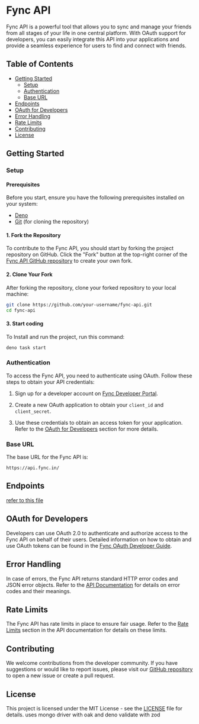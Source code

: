 # Fync API

Fync API is a powerful tool that allows you to sync and manage your friends from all stages of your life in one central platform. With OAuth support for developers, you can easily integrate this API into your applications and provide a seamless experience for users to find and connect with friends.

## Table of Contents

- [Getting Started](#getting-started)
  - [Setup](#setup)
  - [Authentication](#authentication)
  - [Base URL](#base-url)
- [Endpoints](#endpoints)
- [OAuth for Developers](#oauth-for-developers)
- [Error Handling](#error-handling)
- [Rate Limits](#rate-limits)
- [Contributing](#contributing)
- [License](#license)

## Getting Started


### Setup

#### Prerequisites

Before you start, ensure you have the following prerequisites installed on your system:

- [Deno](https://deno.land/#installation)
- [Git](https://git-scm.com/downloads) (for cloning the repository)

#### 1. Fork the Repository

To contribute to the Fync API, you should start by forking the project repository on GitHub. Click the "Fork" button at the top-right corner of the [Fync API GitHub repository](https://github.com/fync/fync-api) to create your own fork.

#### 2. Clone Your Fork

After forking the repository, clone your forked repository to your local machine:

```bash
git clone https://github.com/your-username/fync-api.git
cd fync-api
```

#### 3. Start coding

To Install and run the project, run this command:

```bash
deno task start
```

### Authentication

To access the Fync API, you need to authenticate using OAuth. Follow these steps to obtain your API credentials:

1. Sign up for a developer account on [Fync Developer Portal](https://fync.in/dev).

2. Create a new OAuth application to obtain your `client_id` and `client_secret`.

3. Use these credentials to obtain an access token for your application. Refer to the [OAuth for Developers](#oauth-for-developers) section for more details.

### Base URL

The base URL for the Fync API is:

```
https://api.fync.in/
```
## Endpoints

[refer to this file](endpoints.md)

## OAuth for Developers

Developers can use OAuth 2.0 to authenticate and authorize access to the Fync API on behalf of their users. Detailed information on how to obtain and use OAuth tokens can be found in the [Fync OAuth Developer Guide](https://fync.com/dev/docs/oauth).

## Error Handling

In case of errors, the Fync API returns standard HTTP error codes and JSON error objects. Refer to the [API Documentation](https://fync.in/dev/docs) for details on error codes and their meanings.

## Rate Limits

The Fync API has rate limits in place to ensure fair usage. Refer to the [Rate Limits](https://fync.in/dev/docs/rate-limits) section in the API documentation for details on these limits.

## Contributing

We welcome contributions from the developer community. If you have suggestions or would like to report issues, please visit our [GitHub repository](https://github.com/fyncAPI/fync-api) to open a new issue or create a pull request.

## License

This project is licensed under the MIT License - see the [LICENSE](LICENSE) file for details.
uses mongo driver with oak and deno
validate with zod

